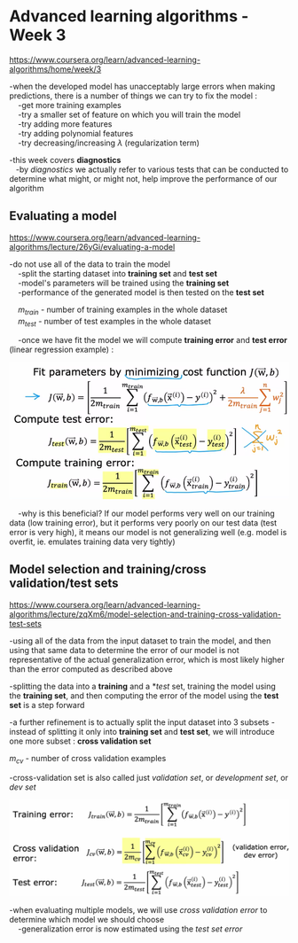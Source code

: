 # Advanced learning algorithms - Week 3  
https://www.coursera.org/learn/advanced-learning-algorithms/home/week/3  
  
-when the developed model has unacceptably large errors when making predictions, there is a number of things we can try to fix the model :  
&nbsp;&nbsp;&nbsp; -get more training examples  
&nbsp;&nbsp;&nbsp; -try a smaller set of feature on which you will train the model  
&nbsp;&nbsp;&nbsp; -try adding more features  
&nbsp;&nbsp;&nbsp; -try adding polynomial features  
&nbsp;&nbsp;&nbsp; -try decreasing/increasing $\lambda$ (regularization term)  
  
-this week covers **diagnostics**  
&nbsp;&nbsp; -by *diagnostics* we actually refer to various tests that can be conducted to determine what might, or might not, help improve the performance of our algorithm  
  
## Evaluating a model  
https://www.coursera.org/learn/advanced-learning-algorithms/lecture/26yGi/evaluating-a-model  
  
-do not use all of the data to train the model  
&nbsp;&nbsp;&nbsp; -split the starting dataset into **training set** and **test set**  
&nbsp;&nbsp;&nbsp; -model's parameters will be trained using the **training set**  
&nbsp;&nbsp;&nbsp; -performance of the generated model is then tested on the **test set**  
  
&nbsp;&nbsp;&nbsp; $m_{train}$ - number of training examples in the whole dataset  
&nbsp;&nbsp;&nbsp; $m_{test}$ - number of test examples in the whole dataset  
  
&nbsp;&nbsp;&nbsp; -once we have fit the model we will compute **training error** and **test error** (linear regression example) :  
<p style="text-align: center">
    <img src="./screenshots/evaluating_a_model.png"/>
</p>  
&nbsp;&nbsp;&nbsp; -why is this beneficial? If our model performs very well on our training data (low training error), but it performs very poorly on our test data (test error is very high), it means our model is not generalizing well (e.g. model is overfit, ie. emulates training data very tightly)  
  
## Model selection and training/cross validation/test sets  
https://www.coursera.org/learn/advanced-learning-algorithms/lecture/zqXm6/model-selection-and-training-cross-validation-test-sets  
  
-using all of the data from the input dataset to train the model, and then using that same data to determine the error of our model is not representative of the actual generalization error, which is most likely higher than the error computed as described above  
  
-splitting the data into a **training** and a **test* set, training the model using the **training set**, and then computing the error of the model using the **test set** is a step forward  
  
-a further refinement is to actually split the input dataset into 3 subsets - instead of splitting it only into **training set** and **test set**, we will introduce one more subset : **cross validation set**  
  
$m_{cv}$ - number of cross validation examples  
  
-cross-validation set is also called just *validation set*, or *development set*, or *dev set*  
  
<p style="text-align: center">
    <img src="./screenshots/model_selection_training_crossValidation_test_sets.png"/>
</p>

-when evaluating multiple models, we will use *cross validation error* to determine which model we should choose  
&nbsp;&nbsp;&nbsp; -generalization error is now estimated using the *test set error*  


  

